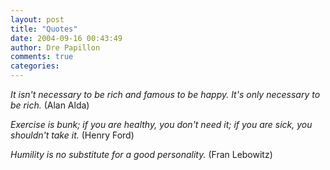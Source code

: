 ```yaml
---
layout: post
title: "Quotes"
date: 2004-09-16 00:43:49
author: Dre Papillon
comments: true
categories: 
---
```



*It isn't necessary to be rich and famous to be happy. It's only necessary to be rich.*  (Alan Alda)

*Exercise is bunk; if you are healthy, you don't need it; if you are sick, you shouldn't take it.*  (Henry Ford)

*Humility is no substitute for a good personality.*  (Fran Lebowitz)
